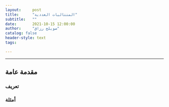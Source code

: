 ```yaml
---
layout:     post
title:      "المتتاليات العددية"
subtitle:   ""
date:       2021-10-15 12:00:00
author:     "صويلح رزاق"
catalog: false
header-style: text
tags:

---
```



---



## مقدمة عامة

### تعريف




### أمثلة



